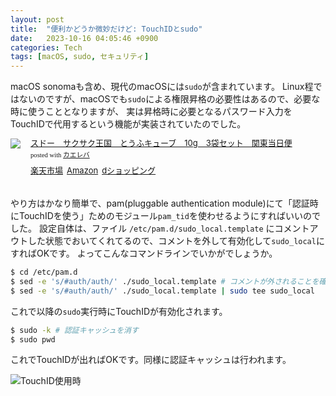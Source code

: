 ```yaml
---
layout: post
title:  "便利かどうか微妙だけど: TouchIDとsudo"
date:   2023-10-16 04:05:46 +0900
categories: Tech
tags: [macOS, sudo, セキュリティ]
---
```

macOS sonomaも含め、現代のmacOSには`sudo`が含まれています。
Linux程ではないのですが、macOSでも`sudo`による権限昇格の必要性はあるので、必要な時に使うこととなりますが、
実は昇格時に必要となるパスワード入力をTouchIDで代用するという機能が実装されていたのでした。

<div class="kaerebalink-box" style="text-align:left;padding-bottom:20px;font-size:small;zoom: 1;overflow: hidden;"><div class="kaerebalink-image" style="float:left;margin:0 15px 10px 0;"><a href="//af.moshimo.com/af/c/click?a_id=920706&p_id=54&pc_id=54&pl_id=616&s_v=b5Rz2P0601xu&url=https%3A%2F%2Fitem.rakuten.co.jp%2Fchanet%2F300769%2F" target="_blank" ><img src="https://thumbnail.image.rakuten.co.jp/@0_mall/chanet/cabinet/3009/300769-1.jpg?_ex=128x128" style="border: none;" /></a><img src="//i.moshimo.com/af/i/impression?a_id=920706&p_id=54&pc_id=54&pl_id=616" width="1" height="1" style="border:none;"></div><div class="kaerebalink-info" style="line-height:120%;zoom: 1;overflow: hidden;"><div class="kaerebalink-name" style="margin-bottom:10px;line-height:120%"><a href="//af.moshimo.com/af/c/click?a_id=920706&p_id=54&pc_id=54&pl_id=616&s_v=b5Rz2P0601xu&url=https%3A%2F%2Fitem.rakuten.co.jp%2Fchanet%2F300769%2F" target="_blank" >スドー　サクサク王国　とうふキューブ　10g　3袋セット　関東当日便</a><img src="//i.moshimo.com/af/i/impression?a_id=920706&p_id=54&pc_id=54&pl_id=616" width="1" height="1" style="border:none;"><div class="kaerebalink-powered-date" style="font-size:8pt;margin-top:5px;font-family:verdana;line-height:120%">posted with <a href="https://kaereba.com" rel="nofollow" target="_blank">カエレバ</a></div></div><div class="kaerebalink-detail" style="margin-bottom:5px;"></div><div class="kaerebalink-link1" style="margin-top:10px;"><div class="shoplinkrakuten" style="display:inline;margin-right:5px"><a href="//af.moshimo.com/af/c/click?a_id=920706&p_id=54&pc_id=54&pl_id=616&s_v=b5Rz2P0601xu&url=https%3A%2F%2Fsearch.rakuten.co.jp%2Fsearch%2Fmall%2Fsudo%2F-%2Ff.1-p.1-s.1-sf.0-st.A-v.2%3Fx%3D0" target="_blank" >楽天市場</a><img src="//i.moshimo.com/af/i/impression?a_id=920706&p_id=54&pc_id=54&pl_id=616" width="1" height="1" style="border:none;"></div><div class="shoplinkamazon" style="display:inline;margin-right:5px"><a href="//af.moshimo.com/af/c/click?a_id=920708&p_id=170&pc_id=185&pl_id=4062&s_v=b5Rz2P0601xu&url=https%3A%2F%2Fwww.amazon.co.jp%2Fgp%2Fsearch%3Fkeywords%3Dsudo%26__mk_ja_JP%3D%25E3%2582%25AB%25E3%2582%25BF%25E3%2582%25AB%25E3%2583%258A" target="_blank" >Amazon</a><img src="//i.moshimo.com/af/i/impression?a_id=920708&p_id=170&pc_id=185&pl_id=4062" width="1" height="1" style="border:none;"></div><div class="shoplinkdocomo" style="display:inline;margin-right:5px"><a href="https://prf.hn/click/camref:1100lq2Ps/destination:https%3A%2F%2Fshopping.dmkt-sp.jp%2Fproducts_search%3Fkeyword%3Dsudo" target="_blank" >dショッピング</a></div></div></div><div class="booklink-footer" style="clear: left"></div></div>

やり方はかなり簡単で、pam(pluggable authentication module)にて「認証時にTouchIDを使う」ためのモジュール`pam_tid`を使わせるようにすればいいのでした。
設定自体は、ファイル `/etc/pam.d/sudo_local.template` にコメントアウトした状態でおいてくれてるので、コメントを外して有効化して`sudo_local`にすればOKです。
よってこんなコマンドラインでいかがでしょうか。

```bash
$ cd /etc/pam.d
$ sed -e 's/#auth/auth/' ./sudo_local.template # コメントが外されることを確認
$ sed -e 's/#auth/auth/' ./sudo_local.template | sudo tee sudo_local
```

これで以降の`sudo`実行時にTouchIDが有効化されます。

```bash
$ sudo -k # 認証キャッシュを消す
$ sudo pwd
```

これでTouchIDが出ればOKです。同様に認証キャッシュは行われます。

![TouchID使用時](/images/sudo-touchid.png)
